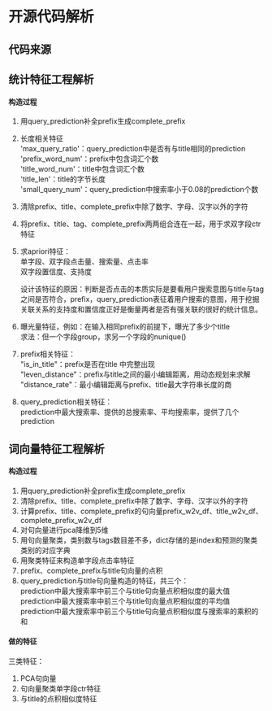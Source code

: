# 开源代码解析

## 代码来源

## 统计特征工程解析
#### 构造过程
1. 用query_prediction补全prefix生成complete_prefix  
2. 长度相关特征  
   'max_query_ratio'：query_prediction中是否有与title相同的prediction  
   'prefix_word_num'：prefix中包含词汇个数  
   'title_word_num'：title中包含词汇个数  
   'title_len'：title的字节长度  
   'small_query_num'：query_prediction中搜索率小于0.08的prediction个数  
3. 清除prefix、title、complete_prefix中除了数字、字母、汉字以外的字符   
4. 将prefix、title、tag、complete_prefix两两组合连在一起，用于求双字段ctr特征  
5. 求apriori特征：   
   单字段、双字段点击量、搜索量、点击率  
   双字段置信度、支持度  
   
   设计该特征的原因：判断是否点击的本质实际是要看用户搜索意图与title与tag之间是否符合，prefix，query_prediction表征着用户搜索的意图，用于挖掘关联关系的支持度和置信度正好是衡量两者是否有强关联的很好的统计信息。  
   
6. 曝光量特征，例如：在输入相同prefix的前提下，曝光了多少个title  
   求法：但一个字段group，求另一个字段的nunique()  

7. prefix相关特征：  
   "is_in_title"：prefix是否在title 中完整出现  
   "leven_distance"：prefix与title之间的最小编辑距离，用动态规划来求解  
   "distance_rate"：最小编辑距离与prefix、title最大字符串长度的商  
 
8. query_prediction相关特征：  
   prediction中最大搜索率、提供的总搜索率、平均搜索率，提供了几个prediction  
   
## 词向量特征工程解析
#### 构造过程
1. 用query_prediction补全prefix生成complete_prefix  
2. 清除prefix、title、complete_prefix中除了数字、字母、汉字以外的字符  
3. 计算prefix、title、complete_prefix的句向量prefix_w2v_df、title_w2v_df、complete_prefix_w2v_df  
4. 对句向量进行pca降维到5维  
5. 用句向量聚类，类别数与tags数目差不多，dict存储的是index和预测的聚类类别的对应字典  
6. 用聚类特征来构造单字段点击率特征  
7. prefix、complete_prefix与title句向量的点积  
8. query_prediction与title句向量构造的特征，共三个：  
   prediction中最大搜索率中前三个与title句向量点积相似度的最大值  
   prediction中最大搜索率中前三个与title句向量点积相似度的平均值  
   prediction中最大搜索率中前三个与title句向量点积相似度与搜索率的乘积的和  

#### 做的特征
三类特征：  
1. PCA句向量  
2. 句向量聚类单字段ctr特征  
3. 与title的点积相似度特征  
